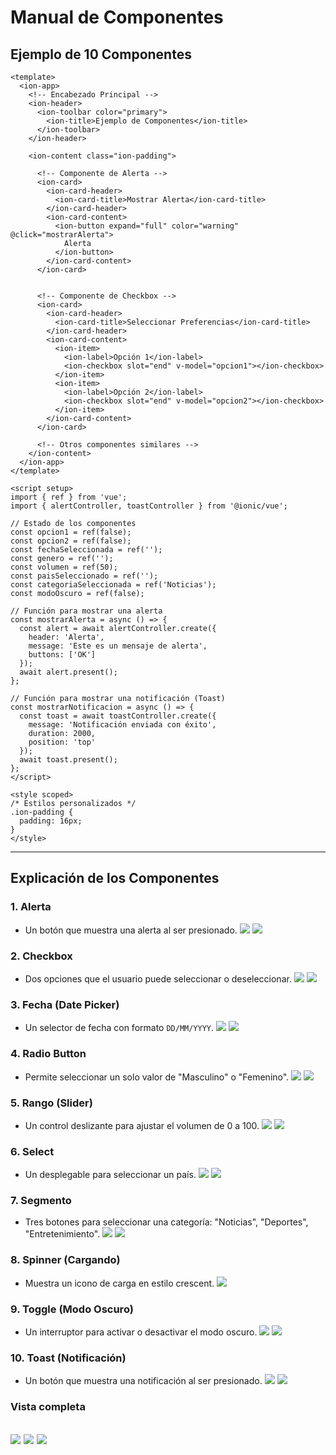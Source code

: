 # Manual de Componentes
## Ejemplo de 10 Componentes

```vue
<template>
  <ion-app>
    <!-- Encabezado Principal -->
    <ion-header>
      <ion-toolbar color="primary">
        <ion-title>Ejemplo de Componentes</ion-title>
      </ion-toolbar>
    </ion-header>

    <ion-content class="ion-padding">

      <!-- Componente de Alerta -->
      <ion-card>
        <ion-card-header>
          <ion-card-title>Mostrar Alerta</ion-card-title>
        </ion-card-header>
        <ion-card-content>
          <ion-button expand="full" color="warning" @click="mostrarAlerta">
            Alerta
          </ion-button>
        </ion-card-content>
      </ion-card>


      <!-- Componente de Checkbox -->
      <ion-card>
        <ion-card-header>
          <ion-card-title>Seleccionar Preferencias</ion-card-title>
        </ion-card-header>
        <ion-card-content>
          <ion-item>
            <ion-label>Opción 1</ion-label>
            <ion-checkbox slot="end" v-model="opcion1"></ion-checkbox>
          </ion-item>
          <ion-item>
            <ion-label>Opción 2</ion-label>
            <ion-checkbox slot="end" v-model="opcion2"></ion-checkbox>
          </ion-item>
        </ion-card-content>
      </ion-card>

      <!-- Otros componentes similares -->
    </ion-content>
  </ion-app>
</template>

<script setup>
import { ref } from 'vue';
import { alertController, toastController } from '@ionic/vue';

// Estado de los componentes
const opcion1 = ref(false);
const opcion2 = ref(false);
const fechaSeleccionada = ref('');
const genero = ref('');
const volumen = ref(50);
const paisSeleccionado = ref('');
const categoriaSeleccionada = ref('Noticias');
const modoOscuro = ref(false);

// Función para mostrar una alerta
const mostrarAlerta = async () => {
  const alert = await alertController.create({
    header: 'Alerta',
    message: 'Este es un mensaje de alerta',
    buttons: ['OK']
  });
  await alert.present();
};

// Función para mostrar una notificación (Toast)
const mostrarNotificacion = async () => {
  const toast = await toastController.create({
    message: 'Notificación enviada con éxito',
    duration: 2000,
    position: 'top'
  });
  await toast.present();
};
</script>

<style scoped>
/* Estilos personalizados */
.ion-padding {
  padding: 16px;
}
</style>
```

---

## Explicación de los Componentes

### 1. **Alerta**
- Un botón que muestra una alerta al ser presionado.
![](capturas/1.png)
![](capturas/1f.png)
### 2. **Checkbox**
- Dos opciones que el usuario puede seleccionar o deseleccionar.
![](capturas/2.png)
![](capturas/2f.png)
### 3. **Fecha (Date Picker)**
- Un selector de fecha con formato `DD/MM/YYYY`.
![](capturas/3.png)
![](capturas/3f.png)
### 4. **Radio Button**
- Permite seleccionar un solo valor de "Masculino" o "Femenino".
![](capturas/4.png)
![](capturas/4f.png)
### 5. **Rango (Slider)**
- Un control deslizante para ajustar el volumen de 0 a 100.
![](capturas/5.png)
![](capturas/5f.png)
### 6. **Select**
- Un desplegable para seleccionar un país.
![](capturas/6.png)
![](capturas/6f.png)
### 7. **Segmento**
- Tres botones para seleccionar una categoría: "Noticias", "Deportes", "Entretenimiento".
![](capturas/7.png)
![](capturas/7f.png)
### 8. **Spinner (Cargando)**
- Muestra un icono de carga en estilo crescent.
![](capturas/8.png)
### 9. **Toggle (Modo Oscuro)**
- Un interruptor para activar o desactivar el modo oscuro.
![](capturas/9.png)
![](capturas/9f.png)
### 10. **Toast (Notificación)**
- Un botón que muestra una notificación al ser presionado.
![](capturas/10.png)
![](capturas/10f.png)
### **Vista completa**
![](capturas/11com.png)
![](capturas/12com.png)
![](capturas/13com.png)
---
